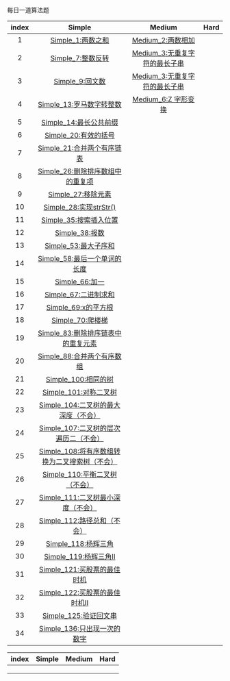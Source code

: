每日一道算法题



| index |                            Simple                            |                        Medium                         | Hard |
| :---: | :----------------------------------------------------------: | :---------------------------------------------------: | ---- |
|   1   |          [Simple_1:两数之和](simple/Simple_1.java)           |       [Medium_2:两数相加](medium/Medium_2.java)       |      |
|   2   |          [Simple_7:整数反转](simple/Simple_7.java)           | [Medium_3:无重复字符的最长子串](medium/Medium_3.java) |      |
|   3   |           [Simple_9:回文数](simple/Simple_9.java)            | [Medium_3:无重复字符的最长子串](medium/Medium_3.java) |      |
|   4   |      [Simple_13:罗马数字转整数](simple/Simple_13.java)       |      [Medium_6:Z 字形变换](medium/Medium_6.java)      |      |
|   5   |       [Simple_14:最长公共前缀](simple/Simple_14.java)        |                                                       |      |
|   6   |        [Simple_20:有效的括号](simple/Simple_20.java)         |                                                       |      |
|   7   |     [Simple_21:合并两个有序链表](simple/Simple_21.java)      |                                                       |      |
|   8   |  [Simple_26:删除排序数组中的重复项](simple/Simple_26.java)   |                                                       |      |
|   9   |         [Simple_27:移除元素](simple/Simple_27.java)          |                                                       |      |
|  10   |       [Simple_28:实现strStr()](simple/Simple_28.java)        |                                                       |      |
|  11   |       [Simple_35:搜索插入位置](simple/Simple_35.java)        |                                                       |      |
|  12   |           [Simple_38:报数](simple/Simple_38.java)            |                                                       |      |
|  13   |        [Simple_53:最大子序和](simple/Simple_53.java)         |                                                       |      |
|  14   |    [Simple_58:最后一个单词的长度](simple/Simple_58.java)     |                                                       |      |
|  15   |           [Simple_66:加一](simple/Simple_66.java)            |                                                       |      |
|  16   |        [Simple_67:二进制求和](simple/Simple_67.java)         |                                                       |      |
|  17   |         [Simple_69:x的平方根](simple/Simple_69.java)         |                                                       |      |
|  18   |          [Simple_70:爬楼梯](simple/Simple_70.java)           |                                                       |      |
|  19   | [Simple_83:删除排序链表中的重复元素](simple/Simple_83.java)  |                                                       |      |
|  20   |     [Simple_88:合并两个有序数组](simple/Simple_88.java)      |                                                       |      |
|  21   |        [Simple_100:相同的树](simple/Simple_100.java)         |                                                       |      |
|  22   |       [Simple_101:对称二叉树](simple/Simple_101.java)        |                                                       |      |
|  23   | [Simple_104:二叉树的最大深度（不会）](simple/Simple_104.java) |                                                       |      |
|  24   | [Simple_107:二叉树的层次遍历二（不会）](simple/Simple_107.java) |                                                       |      |
|  25   | [Simple_108:将有序数组转换为二叉搜索树（不会）](simple/Simple_108.java) |                                                       |      |
|  26   |   [Simple_110:平衡二叉树（不会）](simple/Simple_110.java)    |                                                       |      |
|  27   | [Simple_111:二叉树最小深度（不会）](simple/Simple_111.java)  |                                                       |      |
|  28   |    [Simple_112:路径总和（不会）](simple/Simple_112.java)     |                                                       |      |
|  29   |        [Simple_118:杨辉三角](simple/Simple_118.java)         |                                                       |      |
|  30   |        [Simple_119:杨辉三角Ⅱ](simple/Simple_119.java)        |                                                       |      |
|  31   |    [Simple_121:买股票的最佳时机](simple/Simple_121.java)     |                                                       |      |
|  32   |    [Simple_122:买股票的最佳时机Ⅱ](simple/Simple_122.java)    |                                                       |      |
|  33   |       [Simple_125:验证回文串](simple/Simple_125.java)        |                                                       |      |
|  34   |    [Simple_136:只出现一次的数字](simple/Simple_136.java)     |                                                       |      |















| index | Simple | Medium | Hard |
| ----- | ------ | ------ | ---- |
|       |        |        |      |
|       |        |        |      |
|       |        |        |      |

